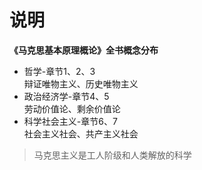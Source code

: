 # 说明

**《马克思基本原理概论》全书概念分布**

* 哲学-章节1、2、3\
  辩证唯物主义、历史唯物主义
* 政治经济学-章节4、5\
  劳动价值论、剩余价值论
* 科学社会主义-章节6、7\
  社会主义社会、共产主义社会

> 马克思主义是工人阶级和人类解放的科学

